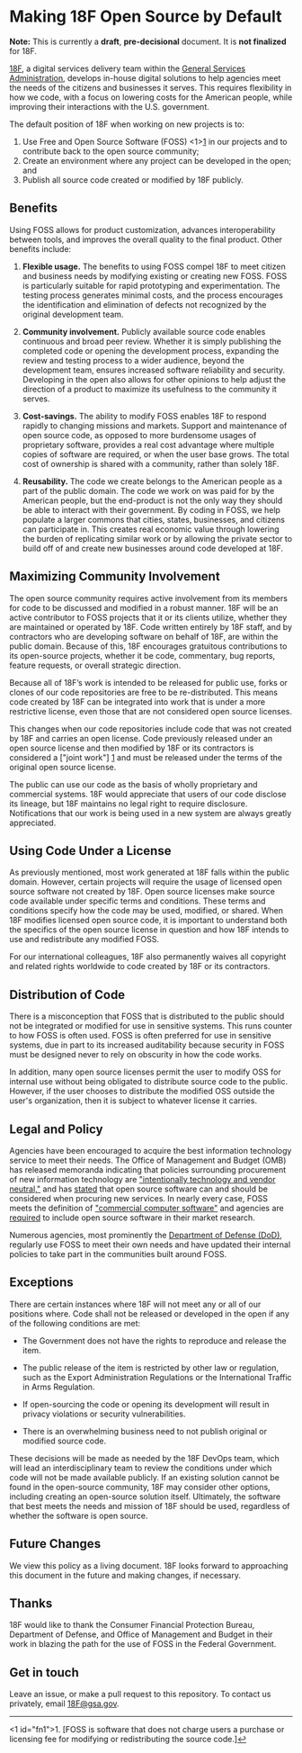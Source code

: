 # Making 18F Open Source by Default

**Note:** This is currently a **draft**, **pre-decisional** document. It is **not finalized** for 18F.

[18F](https://18f.gsa.gov), a digital services delivery team within the [General Services Administration](http://gsa.gov), develops in-house digital solutions to help agencies meet the needs of the citizens and businesses it serves. This requires flexibility in how we code, with a focus on lowering costs for the American people, while improving their interactions with the U.S. government.

The default position of 18F when working on new projects is to:

1. Use Free and Open Source Software (FOSS) <1><a href="#fn1" id="ref1">1</a></sup> in our projects and to contribute back to the open source community;
2. Create an environment where any project can be developed in the open; and
3. Publish all source code created or modified by 18F publicly.

## Benefits

Using FOSS allows for product customization, advances interoperability between tools, and improves the overall quality to the final product. Other benefits include:

1. **Flexible usage.** The benefits to using FOSS compel 18F to meet citizen and business needs by modifying existing or creating new FOSS. FOSS is particularly suitable for rapid prototyping and experimentation. The testing process generates minimal costs, and the process encourages the identification and elimination of defects not recognized by the original development team.

1. **Community involvement.** Publicly available source code enables continuous and broad peer review. Whether it is simply publishing the completed code or opening the development process, expanding the review and testing process to a wider audience, beyond the development team, ensures increased software reliability and security. Developing in the open also allows for other opinions to help adjust the direction of a product to maximize its usefulness to the community it serves.

1. **Cost-savings.**  The ability to modify FOSS enables 18F to respond rapidly to changing missions and markets. Support and maintenance of open source code, as opposed to more burdensome usages of proprietary software, provides a real cost advantage where multiple copies of software are required, or when the user base grows. The total cost of ownership is shared with a community, rather than solely 18F.

1. **Reusability.** The code we create belongs to the American people as a part of the public domain. The code we work on was paid for by the American people, but the end-product is not the only way they should be able to interact with their government. By coding in FOSS, we help populate a larger commons that cities, states, businesses, and citizens can participate in. This creates real economic value through lowering the burden of replicating similar work or by allowing the private sector to build off of and create new businesses around code developed at 18F.

## Maximizing Community Involvement

The open source community requires active involvement from its members for code to be discussed and modified in a robust manner. 18F will be an active contributor to FOSS projects that it or its clients utilize, whether they are maintained or operated by 18F. Code written entirely by 18F staff, and by contractors who are developing software on behalf of 18F, are within the public domain. Because of this, 18F encourages gratuitous contributions to its open-source projects, whether it be code, commentary, bug reports, feature requests, or overall strategic direction.

Because all of 18F’s work is intended to be released for public use, forks or clones of our code repositories are free to be re-distributed. This means code created by 18F can be integrated into work that is under a more restrictive license, even those that are not considered open source licenses.

This changes when our code repositories include code that was not created by 18F and carries an open license. Code previously released under an open source license and then modified by 18F or its contractors is considered a ["joint work"] [1] and must be released under the terms of the original open source license.

  [1]: http://www.copyright.gov/title17/92chap1.html#101 "Joint Work"

The public can use our code as the basis of wholly proprietary and commercial systems. 18F would appreciate that users of our code disclose its lineage, but 18F maintains no legal right to require disclosure. Notifications that our work is being used in a new system are always greatly appreciated.

## Using Code Under a License

As previously mentioned, most work generated at 18F falls within the public domain. However, certain projects will require the usage of licensed open source software not created by 18F. Open source licenses make source code available under specific terms and conditions. These terms and conditions specify how the code may be used, modified, or shared. When 18F modifies licensed open source code, it is important to understand both the specifics of the open source license in question and how 18F intends to use and redistribute any modified FOSS.

For our international colleagues, 18F also permanently waives all copyright and related rights worldwide to code created by 18F or its contractors.

## Distribution of Code

There is a misconception that FOSS that is distributed to the public should not be integrated or modified for use in sensitive systems. This runs counter to how FOSS is often used. FOSS is often preferred for use in sensitive systems, due in part to its increased auditability because security in FOSS must be designed never to rely on obscurity in how the code works.

In addition, many open source licenses permit the user to modify OSS for internal use without being obligated to distribute source code to the public. However, if the user chooses to distribute the modified OSS outside the user's organization, then it is subject to whatever license it carries.

## Legal and Policy

Agencies have been encouraged to acquire the best information technology service to meet their needs. The Office of Management and Budget (OMB) has released memoranda indicating that policies surrounding procurement of new information technology are ["intentionally technology and vendor neutral,"][1] and has [stated][2] that open source software can and should be considered when procuring new services. In nearly every case, FOSS meets the definition of ["commercial computer software"][3] and agencies are [required][2] to include open source software in their market research.

  [1]: http://www.whitehouse.gov/omb/memoranda_fy04_m04-16 "OMB M-04-16"
  [2]: http://www.whitehouse.gov/sites/default/files/omb/assets/egov_docs/memotociostechnologyneutrality.pdf "OMB Memo on Tech Neutrality"
  [3]: http://www.gpo.gov/fdsys/pkg/CFR-2011-title48-vol1/pdf/CFR-2011-title48-vol1-sec27-405-3.pdf "Commercial computer software"

Numerous agencies, most prominently the [Department of Defense (DoD)](http://en.wikipedia.org/wiki/Use_of_Free_and_Open_Source_Software_(FOSS)_in_the_U.S._Department_of_Defense), regularly use FOSS to meet their own needs and have updated their internal policies to take part in the communities built around FOSS.

## Exceptions

There are certain instances where 18F will not meet any or all of our positions where. Code shall not be released or developed in the open if any of the following conditions are met:

* The Government does not have the rights to reproduce and release the item.

* The public release of the item is restricted by other law or regulation, such as the Export Administration Regulations or the International Traffic in Arms Regulation.

* If open-sourcing the code or opening its development will result in privacy violations or security vulnerabilities.

* There is an overwhelming business need to not publish original or modified source code.

These decisions will be made as needed by the 18F DevOps team, which will lead an interdisciplinary team to review the conditions under which code will not be made available publicly. If an existing solution cannot be found in the open-source community, 18F may consider other options, including creating an open-source solution itself. Ultimately, the software that best meets the needs and mission of 18F should be used, regardless of whether the software is open source.

## Future Changes

We view this policy as a living document. 18F looks forward to approaching this document in the future and making changes, if necessary.

## Thanks

18F would like to thank the Consumer Financial Protection Bureau, Department of Defense, and Office of Management and Budget in their work in blazing the path for the use of FOSS in the Federal Government.

## Get in touch

Leave an issue, or make a pull request to this repository. To contact us privately, email <a href="mailto:18F@gsa.gov">18F@gsa.gov</a>.

<hr></hr>

<1 id="fn1">1. [FOSS is software that does not charge users a purchase or licensing fee for modifying or redistributing the source code.]<a href="#ref1" title="Jump back to footnote 1 in the text.">↩</a></sup>